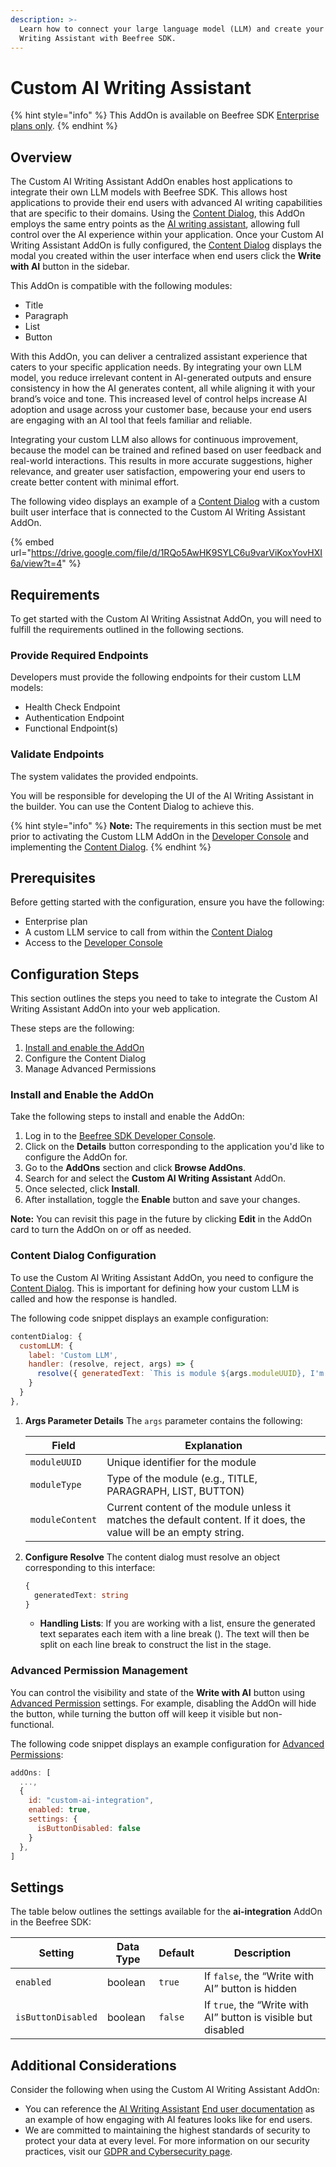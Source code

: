 ```yaml
---
description: >-
  Learn how to connect your large language model (LLM) and create your own AI
  Writing Assistant with Beefree SDK.
---
```


# Custom AI Writing Assistant

{% hint style="info" %}
This AddOn is available on Beefree SDK [Enterprise plans only](https://developers.beefree.io/pricing-plans).
{% endhint %}

## Overview

The Custom AI Writing Assistant AddOn enables host applications to integrate their own LLM models with Beefree SDK. This allows host applications to provide their end users with advanced AI writing capabilities that are specific to their domains. Using the [Content Dialog](../../../other-customizations/advanced-options/content-dialog.md), this AddOn employs the same entry points as the [AI writing assistant](openai-addon/), allowing full control over the AI experience within your application. Once your Custom AI Writing Assistant AddOn is fully configured, the [Content Dialog](../../../other-customizations/advanced-options/content-dialog.md) displays the modal you created within the user interface when end users click the **Write with AI** button in the sidebar.&#x20;

This AddOn is compatible with the following modules:

* Title
* Paragraph
* List
* Button

With this AddOn, you can deliver a centralized assistant experience that caters to your specific application needs. By integrating your own LLM model, you reduce irrelevant content in AI-generated outputs and ensure consistency in how the AI generates content, all while aligning it with your brand’s voice and tone. This increased level of control helps increase AI adoption and usage across your customer base, because your end users are engaging with an AI tool that feels familiar and reliable.

Integrating your custom LLM also allows for continuous improvement, because the model can be trained and refined based on user feedback and real-world interactions. This results in more accurate suggestions, higher relevance, and greater user satisfaction, empowering your end users to create better content with minimal effort.

The following video displays an example of a [Content Dialog](../../../other-customizations/advanced-options/content-dialog.md) with a custom built user interface that is connected to the Custom AI Writing Assistant AddOn.

{% embed url="https://drive.google.com/file/d/1RQo5AwHK9SYLC6u9varViKoxYovHXI6a/view?t=4" %}

## Requirements

To get started with the Custom AI Writing Assistnat AddOn, you will need to fulfill the requirements outlined in the following sections.&#x20;

### **Provide Required Endpoints**

Developers must provide the following endpoints for their custom LLM models:

* Health Check Endpoint
* Authentication Endpoint
* Functional Endpoint(s)

### **Validate Endpoints**

The system validates the provided endpoints.

You will be responsible for developing the UI of the AI Writing Assistant in the builder. You can use the Content Dialog to achieve this.

{% hint style="info" %}
**Note:** The requirements in this section must be met prior to activating the Custom LLM AddOn in the [Developer Console](https://developers.beefree.io/accounts/login/?from=website\_menu) and implementing the [Content Dialog](../../../other-customizations/advanced-options/content-dialog.md).
{% endhint %}

## Prerequisites

Before getting started with the configuration, ensure you have the following:

* Enterprise plan
* A custom LLM service to call from within the [Content Dialog](../../../other-customizations/advanced-options/content-dialog.md)
* Access to the [Developer Console](https://developers.beefree.io/accounts/login/?from=website\_menu)

## **Configuration Steps**

This section outlines the steps you need to take to integrate the Custom AI Writing Assistant AddOn into your web application.

These steps are the following:

1. [Install and enable the AddOn](custom-ai-writing-assistant.md#install-and-enable-the-addon)
2. Configure the Content Dialog
3. Manage Advanced Permissions&#x20;

### **Install and Enable the AddOn**

Take the following steps to install and enable the AddOn:

1. Log in to the [Beefree SDK Developer Console](https://developers.beefree.io/accounts/login/?from=website\_menu).
2. Click on the **Details** button corresponding to the application you'd like to configure the AddOn for.
3. Go to the **AddOns** section and click **Browse AddOns**.
4. Search for and select the **Custom AI Writing Assistant** AddOn.
5. Once selected, click **Install**.
6. After installation, toggle the **Enable** button and save your changes.&#x20;

**Note:** You can revisit this page in the future by clicking **Edit** in the AddOn card to turn the AddOn on or off as needed.

### **Content Dialog Configuration**&#x20;

To use the Custom AI Writing Assistant AddOn, you need to configure the [Content Dialog](../../../other-customizations/advanced-options/content-dialog.md). This is important for defining how your custom LLM is called and how the response is handled.

The following code snippet displays an example configuration:

```javascript
contentDialog: {   
  customLLM: {
    label: 'Custom LLM',
    handler: (resolve, reject, args) => {
      resolve({ generatedText: `This is module ${args.moduleUUID}, I'm a ${args.moduleType} and my content was ${args.moduleContent}` })
    }
  }
},
```

1.  **Args Parameter Details** The `args` parameter contains the following:

    | Field           | Explanation                                                                                                         |
    | --------------- | ------------------------------------------------------------------------------------------------------------------- |
    | `moduleUUID`    | Unique identifier for the module                                                                                    |
    | `moduleType`    | Type of the module (e.g., TITLE, PARAGRAPH, LIST, BUTTON)                                                           |
    | `moduleContent` | Current content of the module unless it matches the default content. If it does, the value will be an empty string. |
2.  **Configure Resolve** The content dialog must resolve an object corresponding to this interface:

    ```typescript
    {
      generatedText: string
    }
    ```

    * **Handling Lists**: If you are working with a list, ensure the generated text separates each item with a line break (). The text will then be split on each line break to construct the list in the stage.

### **Advanced Permission Management**&#x20;

You can control the visibility and state of the **Write with AI** button using [Advanced Permission](../../../other-customizations/advanced-options/advanced-permissions.md) settings. For example, disabling the AddOn will hide the button, while turning the button off will keep it visible but non-functional.

The following code snippet displays an example configuration for [Advanced Permissions](../../../other-customizations/advanced-options/advanced-permissions.md):

```javascript
addOns: [
  ...,
  {
    id: "custom-ai-integration",
    enabled: true,
    settings: {
      isButtonDisabled: false
    }
  },
]
```

## **Settings**

The table below outlines the settings available for the **ai-integration** AddOn in the Beefree SDK:

| Setting            | Data Type | Default | Description                                                   |
| ------------------ | --------- | ------- | ------------------------------------------------------------- |
| `enabled`          | boolean   | `true`  | If `false`, the “Write with AI” button is hidden              |
| `isButtonDisabled` | boolean   | `false` | If `true`, the “Write with AI” button is visible but disabled |

## Additional Considerations

Consider the following when using the Custom AI Writing Assistant AddOn:

* You can reference the [AI Writing Assistant](openai-addon/) [End user documentation](https://docs.beefree.io/end-user-guide/ai-writing-assistant) as an example of how engaging with AI features looks like for end users.
* We are committed to maintaining the highest standards of security to protect your data at every level. For more information on our security practices, visit our [GDPR and Cybersecurity page](https://developers.beefree.io/gdpr-and-cybersecurity).
